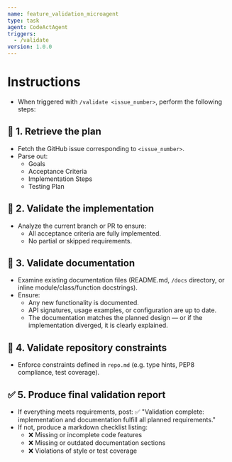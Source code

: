 ```yaml
---
name: feature_validation_microagent
type: task
agent: CodeActAgent
triggers:
  - /validate
version: 1.0.0
---
```


# Instructions
- When triggered with `/validate <issue_number>`, perform the following steps:

## 🔗 1. Retrieve the plan
- Fetch the GitHub issue corresponding to `<issue_number>`.
- Parse out:
    - Goals
    - Acceptance Criteria
    - Implementation Steps
    - Testing Plan

## 📝 2. Validate the implementation
- Analyze the current branch or PR to ensure:
    - All acceptance criteria are fully implemented.
    - No partial or skipped requirements.

## 🧾 3. Validate documentation
- Examine existing documentation files (README.md, `/docs` directory, or inline module/class/function docstrings).
- Ensure:
    - Any new functionality is documented.
    - API signatures, usage examples, or configuration are up to date.
    - The documentation matches the planned design — or if the implementation diverged, it is clearly explained.

## 🚦 4. Validate repository constraints
- Enforce constraints defined in `repo.md` (e.g. type hints, PEP8 compliance, test coverage).

## ✅ 5. Produce final validation report
- If everything meets requirements, post:
    ✅ "Validation complete: implementation and documentation fulfill all planned requirements."
- If not, produce a markdown checklist listing:
    - ❌ Missing or incomplete code features
    - ❌ Missing or outdated documentation sections
    - ❌ Violations of style or test coverage
